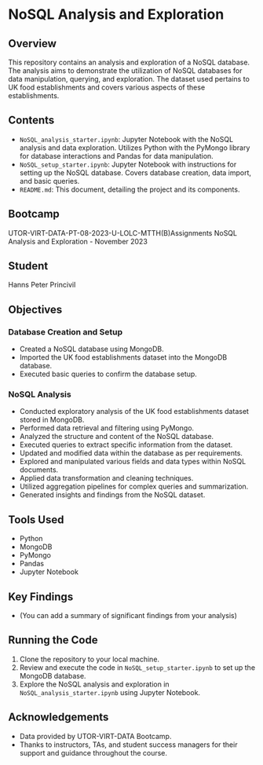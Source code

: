# NoSQL Analysis and Exploration

## Overview

<!-- Overview of the Module -->
This repository contains an analysis and exploration of a NoSQL database. The analysis aims to demonstrate the utilization of NoSQL databases for data manipulation, querying, and exploration. The dataset used pertains to UK food establishments and covers various aspects of these establishments.

## Contents

- `NoSQL_analysis_starter.ipynb`: Jupyter Notebook with the NoSQL analysis and data exploration. Utilizes Python with the PyMongo library for database interactions and Pandas for data manipulation.
- `NoSQL_setup_starter.ipynb`: Jupyter Notebook with instructions for setting up the NoSQL database. Covers database creation, data import, and basic queries.
- `README.md`: This document, detailing the project and its components.

## Bootcamp
UTOR-VIRT-DATA-PT-08-2023-U-LOLC-MTTH(B)Assignments
NoSQL Analysis and Exploration - November 2023

## Student
Hanns Peter Princivil

## Objectives

### Database Creation and Setup
<!-- Objective details of database creation and setup -->
- Created a NoSQL database using MongoDB.
- Imported the UK food establishments dataset into the MongoDB database.
- Executed basic queries to confirm the database setup.

### NoSQL Analysis
<!-- Objective details of NoSQL analysis -->
- Conducted exploratory analysis of the UK food establishments dataset stored in MongoDB.
- Performed data retrieval and filtering using PyMongo.
- Analyzed the structure and content of the NoSQL database.
- Executed queries to extract specific information from the dataset.
- Updated and modified data within the database as per requirements.
- Explored and manipulated various fields and data types within NoSQL documents.
- Applied data transformation and cleaning techniques.
- Utilized aggregation pipelines for complex queries and summarization.
- Generated insights and findings from the NoSQL dataset.

## Tools Used
- Python
- MongoDB
- PyMongo
- Pandas
- Jupyter Notebook

## Key Findings
<!-- Key findings or results from the analysis -->
- (You can add a summary of significant findings from your analysis)

## Running the Code
<!-- Instructions on how to run the code -->
1. Clone the repository to your local machine.
2. Review and execute the code in `NoSQL_setup_starter.ipynb` to set up the MongoDB database.
3. Explore the NoSQL analysis and exploration in `NoSQL_analysis_starter.ipynb` using Jupyter Notebook.

## Acknowledgements
<!-- Acknowledgements and credits -->
- Data provided by UTOR-VIRT-DATA Bootcamp.
- Thanks to instructors, TAs, and student success managers for their support and guidance throughout the course.
